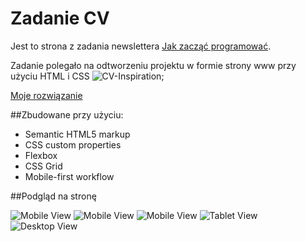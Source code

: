 # Zadanie CV
Jest to strona z zadania newslettera [Jak zacząć programować](#www.jakzaczacprogramowac.pl).

Zadanie polegało na odtworzeniu projektu w formie strony www przy użyciu HTML i CSS ![CV-Inspiration](./img/inspiracja.png);

[Moje rozwiązanie](https://shroomsky.github.io/About_Me/)

##Zbudowane przy użyciu:

- Semantic HTML5 markup
- CSS custom properties
- Flexbox
- CSS Grid
- Mobile-first workflow

##Podgląd na stronę

![Mobile View](./Screenshot_1.png)
![Mobile View](./Screenshot_2.png)
![Mobile View](./Screenshot_3.png)
![Tablet View](./Screenshot_4.png)
![Desktop View](./Screenshot_5.png)
